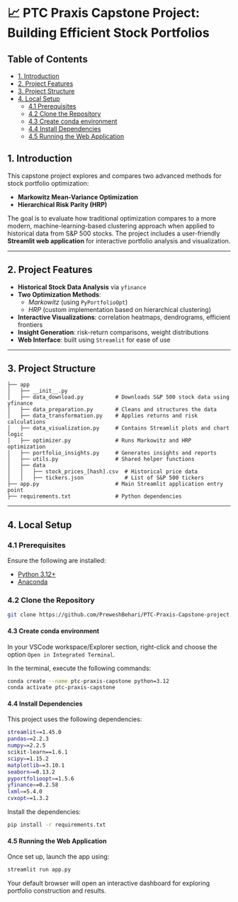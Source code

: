 # 📈 PTC Praxis Capstone Project: Building Efficient Stock Portfolios

## Table of Contents
- [1. Introduction](#1-introduction)
- [2. Project Features](#2-project-features)
- [3. Project Structure](#3-project-structure)
- [4. Local Setup](#4-local-setup)
  - [4.1 Prerequisites](#41-prerequisites)
  - [4.2 Clone the Repository](#42-clone-the-repository)
  - [4.3 Create conda environment](#43-create-conda-environment)
  - [4.4 Install Dependencies](#44-install-dependencies)
  - [4.5 Running the Web Application](#45-running-the-web-application)

## 1. Introduction

This capstone project explores and compares two advanced methods for stock portfolio optimization:

- **Markowitz Mean-Variance Optimization**
- **Hierarchical Risk Parity (HRP)**

The goal is to evaluate how traditional optimization compares to a more modern, machine-learning-based clustering approach when applied to historical data from S&P 500 stocks. The project includes a user-friendly **Streamlit web application** for interactive portfolio analysis and visualization.

---

## 2. Project Features

- **Historical Stock Data Analysis** via `yfinance`
- **Two Optimization Methods**:
  - *Markowitz* (using `PyPortfolioOpt`)
  - *HRP* (custom implementation based on hierarchical clustering)
- **Interactive Visualizations**: correlation heatmaps, dendrograms, efficient frontiers
- **Insight Generation**: risk-return comparisons, weight distributions
- **Web Interface**: built using `Streamlit` for ease of use

---

## 3. Project Structure

```
├── app
│   ├── __init__.py
│   ├── data_download.py          # Downloads S&P 500 stock data using yfinance
│   ├── data_preparation.py       # Cleans and structures the data
│   ├── data_transformation.py    # Applies returns and risk calculations
│   ├── data_visualization.py     # Contains Streamlit plots and chart logic
│   ├── optimizer.py              # Runs Markowitz and HRP optimization
│   ├── portfolio_insights.py     # Generates insights and reports
│   ├── utils.py                  # Shared helper functions
│   ├── data
│   │   ├── stock_prices_[hash].csv  # Historical price data
│   │   ├── tickers.json             # List of S&P 500 tickers
├── app.py                        # Main Streamlit application entry point
├── requirements.txt              # Python dependencies
```

---

## 4. Local Setup

### 4.1 Prerequisites

Ensure the following are installed:

- [Python 3.12+](https://www.python.org/downloads/)
- [Anaconda](https://www.anaconda.com/download)

### 4.2 Clone the Repository

```bash
git clone https://github.com/PreweshBehari/PTC-Praxis-Capstone-project.git
```

#### 4.3 Create conda environment

In your VSCode workspace/Explorer section, right-click and choose the option `Open in Integrated Terminal`.

In the terminal, execute the following commands:
```bash
conda create --name ptc-praxis-capstone python=3.12
conda activate ptc-praxis-capstone
```

#### 4.4 Install Dependencies

This project uses the following dependencies:

```bash
streamlit==1.45.0
pandas==2.2.3
numpy==2.2.5
scikit-learn==1.6.1
scipy==1.15.2
matplotlib==3.10.1
seaborn==0.13.2
pyportfolioopt==1.5.6
yfinance==0.2.58
lxml==5.4.0
cvxopt==1.3.2
```

Install the dependencies:

```bash   
pip install -r requirements.txt
```

#### 4.5 Running the Web Application

Once set up, launch the app using:

```bash
streamlit run app.py
```

Your default browser will open an interactive dashboard for exploring portfolio construction and results.

